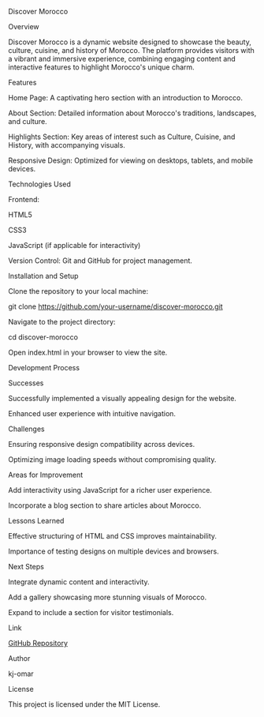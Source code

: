 Discover Morocco

Overview

Discover Morocco is a dynamic website designed to showcase the beauty, culture, cuisine, and history of Morocco. The platform provides visitors with a vibrant and immersive experience, combining engaging content and interactive features to highlight Morocco's unique charm.

Features

Home Page: A captivating hero section with an introduction to Morocco.

About Section: Detailed information about Morocco's traditions, landscapes, and culture.

Highlights Section: Key areas of interest such as Culture, Cuisine, and History, with accompanying visuals.

Responsive Design: Optimized for viewing on desktops, tablets, and mobile devices.

Technologies Used

Frontend:

HTML5

CSS3

JavaScript (if applicable for interactivity)

Version Control: Git and GitHub for project management.

Installation and Setup

Clone the repository to your local machine:

git clone https://github.com/your-username/discover-morocco.git

Navigate to the project directory:

cd discover-morocco

Open index.html in your browser to view the site.

Development Process

Successes

Successfully implemented a visually appealing design for the website.

Enhanced user experience with intuitive navigation.

Challenges

Ensuring responsive design compatibility across devices.

Optimizing image loading speeds without compromising quality.

Areas for Improvement

Add interactivity using JavaScript for a richer user experience.

Incorporate a blog section to share articles about Morocco.

Lessons Learned

Effective structuring of HTML and CSS improves maintainability.

Importance of testing designs on multiple devices and browsers.

Next Steps

Integrate dynamic content and interactivity.

Add a gallery showcasing more stunning visuals of Morocco.

Expand to include a section for visitor testimonials.

Link

[GitHub Repository](https://github.com/kj-omar/discover-morocco)

Author

kj-omar

License

This project is licensed under the MIT License.

